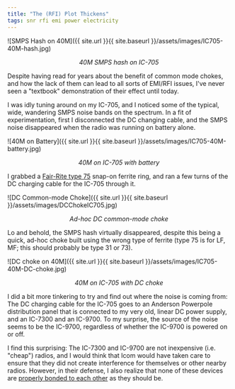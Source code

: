 ```yaml
---
title: "The (RFI) Plot Thickens"
tags: snr rfi emi power electricity
---
```


![SMPS Hash on 40M]({{ site.url }}{{ site.baseurl }}/assets/images/IC705-40M-hash.jpg)

*<center>40M SMPS hash on IC-705</center>*

Despite having read for years about the benefit of common mode chokes, and
how the lack of them can lead to all sorts of EMI/RFI issues, I've
never seen a "textbook" demonstration of their effect until today.

I was idly tuning around on my IC-705, and I noticed some of the
typical, wide, wandering SMPS noise bands on the spectrum. In a fit of
experimentation, first I disconnected the DC changing cable, and the
SMPS noise disappeared when the radio was running on battery alone.

![40M on Battery]({{ site.url }}{{ site.baseurl }}/assets/images/IC705-40M-battery.jpg)

*<center>40M on IC-705 with battery</center>*

I grabbed a [Fair-Rite type
75](https://www.fair-rite.com/wp-content/uploads/2016/02/75-Flyer-FINAL3.pdf)
snap-on ferrite ring, and ran a few turns of the DC charging cable for
the IC-705 through it.

![DC Common-mode Choke]({{ site.url }}{{ site.baseurl }}/assets/images/DCChokeIC705.jpg)

*<center>Ad-hoc DC common-mode choke</center>*

Lo and behold, the SMPS hash virtually disappeared, despite this being
a quick, ad-hoc choke built using the wrong type of ferrite (type 75
is for LF, MF; this should probably be type 31 or 73).

![DC choke on 40M]({{ site.url }}{{ site.baseurl }}/assets/images/IC705-40M-DC-choke.jpg)

*<center>40M on IC-705 with DC choke</center>*

I did a bit more tinkering to try and find out where the noise is
coming from: The DC charging cable for the IC-705 goes to an Anderson
Powerpole distribution panel that is connected to my very old, linear
DC power supply, and an IC-7300 and an IC-9700. To my surprise, the
source of the noise seems to be the IC-9700, regardless of whether the
IC-9700 is powered on or off.

I find this surprising: The IC-7300 and IC-9700 are not inexpensive
(i.e. "cheap") radios, and I would think that Icom would have taken
care to ensure that they did not create interference for themselves or
other nearby radios. However, in their defense, I also realize that
none of these devices are [properly bonded to each
other](https://www.nonstopsystems.com/radio/pdf-radio/equipment-bonding-noise-reduction.pdf)
as they should be.
